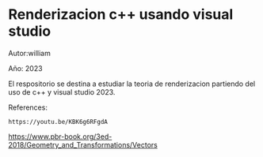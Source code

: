 # Renderizacion c++ usando visual studio

Autor:william

Año: 2023

El respositorio se destina a estudiar la teoria de renderizacion partiendo del uso de c++ y visual studio 2023.

References:

	https://youtu.be/KBK6g6RFgdA
  
  https://www.pbr-book.org/3ed-2018/Geometry_and_Transformations/Vectors

